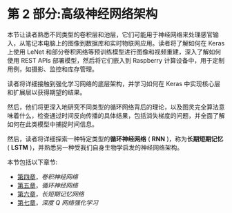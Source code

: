 <link href="Styles/Style00.css" rel="stylesheet" type="text/css"> <link href="Styles/Style01.css" rel="stylesheet" type="text/css"> <link href="Styles/Style02.css" rel="stylesheet" type="text/css"> <link href="Styles/Style03.css" rel="stylesheet" type="text/css">     

# 第 2 部分:高级神经网络架构

本节让读者熟悉不同类型的卷积层和池层，它们可能用于神经网络来处理感官输入，从笔记本电脑上的图像到数据库和实时物联网应用。读者将了解如何在 Keras 上使用 LeNet 和部分卷积网络等预训练模型进行图像和视频重建，深入了解如何使用 REST APIs 部署模型，然后将它们嵌入到 Raspberry 计算设备中，用于定制用例，如摄影、监控和库存管理。

读者将详细接触到强化学习网络的底层架构，并学习如何在 Keras 中实现核心层和扩展层以获得期望的结果。

然后，他们将更深入地研究不同类型的循环网络背后的理论，以及图灵完全算法意味着什么，检查通过时间反向传播的具体结果，包括消失梯度的问题，并全面了解如何在此类模型中捕捉时间信息。

然后，读者将详细探索一种特定类型的**循环神经网络** ( **RNN** )，称为**长期短期记忆** ( **LSTM** )，并熟悉另一种受我们自身生物学启发的神经网络架构。

本节包括以下章节:

*   [第四章](710de9f6-e880-4185-ba01-a8affc600ba3.xhtml)，*卷积神经网络*
*   [第五章](256ddb3e-1cd7-47a7-979b-8dc84dc22f8a.xhtml)，*循环神经网络*
*   [第六章](62bc2e63-11f3-43ab-a3ae-967c6603c306.xhtml)，*长短期记忆网络*
*   [第七章](f011d850-2ed4-4506-8fc9-4930e6a85d85.xhtml)，*深度 Q 网络强化学习*